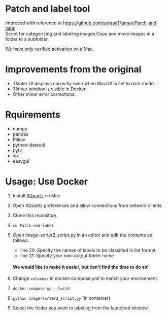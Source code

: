 # Patch and label tool
Improved with reference to https://github.com/ashray17aman/Patch-and-label.  
Script for categorizing and labeling images.Copy and move images in a folder to a subfolder.  

We have only verified activation on a Mac.

# Improvements from the original
- Tkinter UI displays correctly even when MacOS is set to dark mode.
- Tkinter window is visible in Docker.
- Other minor error corrections.

# Rquirements
- numpy
- pandas
- Pillow
- python-dateutil
- pytz
- six
- easygui

# Usage: Use Docker
1. Install [XQuartz](https://www.xquartz.org) on Mac
2. Open XQuartz preferences and allow connections from network clients.
3. Clone this repository.
4. `cd Patch-and-label`
5. Open image-sorter2_script.py in an editor and edit the contents as follows.
     - line 20: Specify the names of labels to be classified in list format.
     - line 21: Specify your own output folder name
     
     #### We would like to make it easier, but can't find the time to do so!
6. Change `volumes:` in docker-compose.yml to match your environment.
7. `docker-compose up --build`
8. `python image-sorter2_script.py` (in container)
9. Select the folder you want to labeling from the launched window.

